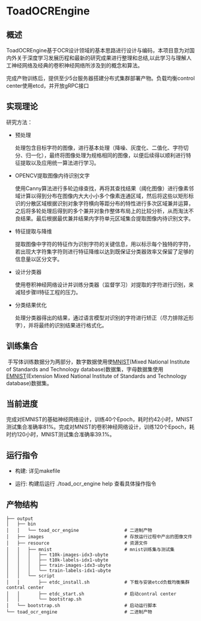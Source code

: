 # ToadOCREngine

## 概述

​	ToadOCREngine基于OCR设计领域的基本思路进行设计与编码，本项目意为对国内外关于深度学习发展历程和最新的研究成果进行整理和总结,以此学习与理解人工神经网络及经典的卷积神经网络所涉及到的概念和算法。

​	完成产物训练后，提供至少5台服务器搭建分布式集群部署产物。负载均衡control center使用etcd，并开放gRPC接口

## 实现理论

研究方法：

- 预处理

  处理包含目标字符的图像，进行基本处理（降噪、灰度化、二值化、字符切分、归一化），最终将图像处理为规格相同的图像，以便后续得以顺利进行特征提取以及应用统一算法进行学习。

- OPENCV提取图像内待识别文字

  使用Canny算法进行多轮边缘查找，再将其查找结果（阈化图像）进行像素邻域计算以得到分布在图像内大大小小多个像素连通区域，然后将这些以矩形标识的分散区域根据识别对象字符横向等距分布的特性进行多次区域兼并运算，之后将多轮处理后得到的多个兼并对象作整体布局上的比较分析，从而淘汰不良结果。最后根据最优兼并结果内字符单元区域集合提取图像内待识别文字。

- 特征提取与降维

  提取图像中字符的特征作为识别字符的关键信息，用以标示每个独特的字符，若出现大字符集字符则进行特征降维以达到既保证分类器效率又保留了足够的信息量以区分文字。

- 设计分类器

  使用卷积神经网络设计并训练分类器（监督学习）对提取的字符进行识别，来减轻步骤II特征工程的压力。

- 分类结果优化

  处理分类器得出的结果，通过语言模型对识别的字符进行矫正（尽力排除近形字），并将最终的识别结果进行格式化。



## 训练集合

​	手写体训练数据分为两部分，数字数据使用使[MNIST](http://yann.lecun.com/exdb/mnist/)(Mixed National Institute of Standards and Technology database)数据集，字母数据集使用[EMNIST](https://www.nist.gov/itl/products-and-services/emnist-dataset)(Extension Mixed National Institute of Standards and Technology database)数据集。

## 当前进度

​	完成对EMNIST的基础神经网络设计，训练40个Epoch，耗时约42小时，MNIST测试集合准确率81%。
​	完成对MNIST的卷积神经网络设计，训练120个Epoch，耗时约120小时，MNIST测试集合准确率39.1%。


## 运行指令

- 构建: 详见makefile

- 运行: 构建后运行 ./toad_ocr_engine help 查看具体操作指令

## 产物结构

```
├── output
│   ├── bin
│   │   └── toad_ocr_engine                 # 二进制产物
│   ├── images                              # 存放运行过程中产出的图像文件
│   ├── resource                            # 资源文件
│   │   ├── mnist                           # mnist训练集与测试集
│   │   │   ├── t10k-images-idx3-ubyte
│   │   │   ├── t10k-labels-idx1-ubyte
│   │   │   ├── train-images-idx3-ubyte
│   │   │   └── train-labels-idx1-ubyte
│   │   └── script
│   │       ├── etdc_install.sh             # 下载与安装etcd负载均衡集群contral center
│   │       ├── etdc_start.sh               # 启动contral center
│   │       └── bootstrap.sh
│   └── bootstrap.sh                        # 启动运行脚本
└── toad_ocr_engine                         # 二进制产物
```



